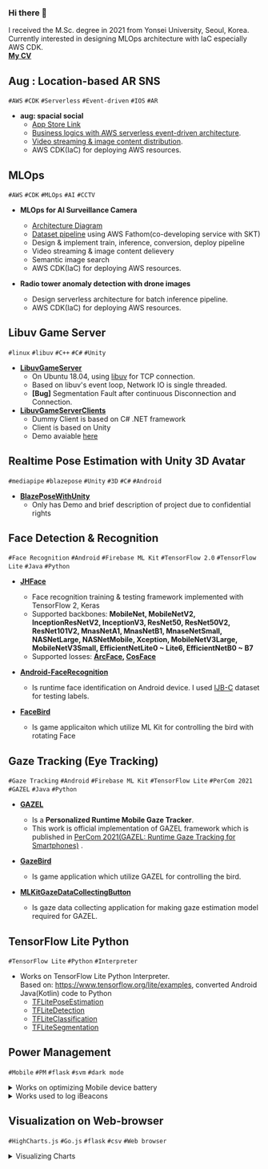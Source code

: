### Hi there 👋
I received the M.Sc. degree in 2021 from Yonsei University, Seoul, Korea. Currently interested in designing MLOps architecture with IaC especially AWS CDK.\
[**My CV**](https://github.com/joonb14/joonb14/blob/master/CV.md)

## Aug : Location-based AR SNS

<p>
	<code>#AWS</code>
	<code>#CDK</code>
	<code>#Serverless</code>
	<code>#Event-driven</code>
	<code>#IOS</code>
	<code>#AR</code>
</p>  

* **aug: spacial social**
  * [App Store Link](https://apps.apple.com/kr/app/aug-your-next-reality/id6464393167)
  * [Business logics with AWS serverless event-driven architecture](https://github.com/joonb14/docs-joonb14/blob/main/Aug/aug.png). 
  * [Video streaming & image content distribution](https://github.com/joonb14/docs-joonb14/blob/main/Aug/aug-cdn.png).
  * AWS CDK(IaC) for deploying AWS resources.

## MLOps

<p>
	<code>#AWS</code>
	<code>#CDK</code>
	<code>#MLOps</code>
	<code>#AI</code>
	<code>#CCTV</code>
</p>  

* **MLOps for AI Surveillance Camera**
  * [Architecture Diagram](https://github.com/joonb14/docs-joonb14/blob/main/SKT/cvops.png)
  * [Dataset pipeline](https://github.com/joonb14/docs-joonb14/blob/main/SKT/sample-mgmt.jpg) using AWS Fathom(co-developing service with SKT)
  * Design & implement train, inference, conversion, deploy pipeline
  * Video streaming & image content delievery
  * Semantic image search
  * AWS CDK(IaC) for deploying AWS resources.

* **Radio tower anomaly detection with drone images**
  * Design serverless architecture for batch inference pipeline.
  * AWS CDK(IaC) for deploying AWS resources.

## Libuv Game Server

<p>
	<code>#linux</code>
	<code>#libuv</code>
	<code>#C++</code>
	<code>#C#</code>
	<code>#Unity</code>
</p>  

* **[LibuvGameServer](https://github.com/joonb14/LibuvGameServer)**
  * On Ubuntu 18.04, using [libuv](https://github.com/libuv/libuv) for TCP connection.
  * Based on libuv's event loop, Network IO is single threaded.
  * **[Bug]** Segmentation Fault after continuous Disconnection and Connection.
* **[LibuvGameServerClients](https://github.com/joonb14/LibuvGameServerClients)**
  * Dummy Client is based on C# .NET framework
  * Client is based on Unity
  * Demo avaiable [here](https://github.com/joonb14/LibuvGameServerClients) 

## Realtime Pose Estimation with Unity 3D Avatar

<p>
	<code>#mediapipe</code>
	<code>#blazepose</code>
	<code>#Unity</code>
	<code>#3D</code>
	<code>#C#</code>
	<code>#Android</code>
</p>  

* **[BlazePoseWithUnity](https://github.com/joonb14/BlazePoseWithUnity)**
  * Only has Demo and brief description of project due to confidential rights

## Face Detection & Recognition

<p>
	<code>#Face Recognition</code>
	<code>#Android</code>
	<code>#Firebase ML Kit</code>
	<code>#TensorFlow 2.0</code>
	<code>#TensorFlow Lite</code>
	<code>#Java</code>
	<code>#Python</code>
</p>  

* **[JHFace](https://github.com/joonb14/JHFace)**
  * Face recognition training & testing framework implemented with TensorFlow 2, Keras
  * Supported backbones: **MobileNet, MobileNetV2, InceptionResNetV2, InceptionV3, ResNet50, ResNet50V2, ResNet101V2, MnasNetA1, MnasNetB1, MnaseNetSmall, NASNetLarge, NASNetMobile, Xception, MobileNetV3Large, MobileNetV3Small, EfficientNetLite0 ~ Lite6, EfficientNetB0 ~ B7**
  * Supported losses: **[ArcFace](https://openaccess.thecvf.com/content_CVPR_2019/html/Deng_ArcFace_Additive_Angular_Margin_Loss_for_Deep_Face_Recognition_CVPR_2019_paper.html), [CosFace](https://openaccess.thecvf.com/content_cvpr_2018/html/Wang_CosFace_Large_Margin_CVPR_2018_paper.html)**

* **[Android-FaceRecognition](https://github.com/joonb14/Android-FaceRecognition)**
  * Is runtime face identification on Android device. I used [IJB-C](https://www.nist.gov/programs-projects/face-challenges) dataset for testing labels.

* **[FaceBird](https://github.com/joonb14/FaceBird)**
  * Is game applicaiton which utilize ML Kit for controlling the bird with rotating Face

## Gaze Tracking (Eye Tracking)
<p>
	<code>#Gaze Tracking</code>
	<code>#Android</code>
	<code>#Firebase ML Kit</code>
	<code>#TensorFlow Lite</code>
	<code>#PerCom 2021</code>
	<code>#GAZEL</code>
	<code>#Java</code>
	<code>#Python</code>
</p>

* <a href="https://github.com/joonb14/GAZEL.git"><b>GAZEL</b></a>
	
	* Is a <b>Personalized Runtime Mobile Gaze Tracker</b>.
	* This work is official implementation of GAZEL framework which is published in [PerCom 2021(GAZEL: Runtime Gaze Tracking for Smartphones)](http://www.percom.org/) .
* <a href="https://github.com/joonb14/GazeBird.git"><b>GazeBird</b></a>
	
	* Is game application which utilize GAZEL for controlling the bird.
* <a href="https://github.com/joonb14/MLKitGazeDataCollectingButton.git"><b>MLKitGazeDataCollectingButton</b></a>
	* Is gaze data collecting application for making gaze estimation model required for GAZEL.

## TensorFlow Lite Python
<p>
	<code>#TensorFlow Lite</code>
	<code>#Python</code>
	<code>#Interpreter</code>
</p>

* Works on TensorFlow Lite Python Interpreter. <br>
  Based on: https://www.tensorflow.org/lite/examples, converted Android Java(Kotlin) code to Python<br>
  * <a href="https://github.com/joonb14/TFLitePoseEstimation.git">TFLitePoseEstimation</a>
  * <a href="https://github.com/joonb14/TFLiteDetection.git">TFLiteDetection</a>
  * <a href="https://github.com/joonb14/TFLiteClassification.git">TFLiteClassification</a>
  * <a href="https://github.com/joonb14/TFLiteSegmentation.git">TFLiteSegmentation</a>

## Power Management
<p>
	<code>#Mobile</code>
	<code>#PM</code>
	<code>#flask</code>
	<code>#svm</code>
	<code>#dark mode</code>
</p>

<details>
<summary>Works on optimizing Mobile device battery</summary>
    <li> <a href="https://github.com/joonb14/Energy_Aware_UI_Design_Tool_ver2">Energy_Aware_UI_Design_Tool_ver2</a></li>
    <li><a href="https://github.com/joonb14/Energy_Aware_UI_Design_Tool.git">Energy_Aware_UI_Design_Tool</a></li>
    <li><a href="https://github.com/joonb14/Power_Usage_of_Pixel_XL_SVM_modeling">Power_Usage_of_Pixel_XL_SVM_modeling</a></li>
    <li> <a href="https://github.com/joonb14/Python3_Image_Clustering">Python3_Image_Clustering</a></li>
    <li> <a href="https://github.com/joonb14/Python3_Monsoon_ADB">Python3_Monsoon_ADB</a></li>
</details>

<details>
<summary>Works used to log iBeacons</summary>
    <li> <a href="https://github.com/joonb14/iBeaconLogging.git">iBeaconLogging</a></li>
</details>

## Visualization on Web-browser
<p>
	<code>#HighCharts.js</code>
	<code>#Go.js</code>
	<code>#flask</code>
	<code>#csv</code>
	<code>#Web browser</code>
</p>

<details>
<summary>Visualizing Charts</summary>
    <li> <a href="https://github.com/joonb14/Flask_Dynamic_Chart.git">Flask_Dynamic_Chart</a></li>
    <li> <a href="https://github.com/joonb14/CSV_to_Highcharts.git">CSV_to_Highcharts</a></li>
</details>
